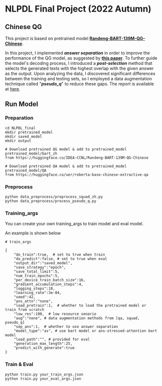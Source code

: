 # NLPDL Final Project (2022 Autumn)
## Chinese QG ##

This project is based on pretrained model [**Randeng-BART-139M-QG-Chinese**](https://huggingface.co/IDEA-CCNL/Randeng-BART-139M-QG-Chinese). 

In this project, I implemented ***answer separation*** in order to improve the performance of the QG model, as suggested by [**this paper**](https://arxiv.org/pdf/1809.02393.pdf). To further guide the model's decoding process, I introduced a ***post-selection*** method that selects the generated texts with the highest overlap with the given answer as the output. Upon analyzing the data, I discovered significant differences between the training and testing sets, so I employed a data augmentation technique called "***pseudo_q***" to reduce these gaps. The report is available at [here](https://github.com/violets-blue/NLPDL_final/blob/master/NLPDL_final_report.pdf).

## Run Model ##

### Preparation ###
```
cd NLPDL_final 
mkdir pretrained_model 
mkdir saved_model 
mkdir output 

# Download pretrained QG model & add to pretrained_model
pretrained_model/bart_zh 
from https://huggingface.co/IDEA-CCNL/Randeng-BART-139M-QG-Chinese

# Download pretrained QA model & add to pretrained_model
pretrained_model/QA 
from https://huggingface.co/uer/roberta-base-chinese-extractive-qa
```

### Preprocess ###
```
python data_preprocess/preprocess_squad_zh.py
python data_preprocess/process_pseudo_q.py
```

### Training_args ###
You can create your own training_args to train model and eval model.

An example is shown below
```
# train_args

{
    "do_train":true,  # set to true when train
    "do_predict":false, # set to true when eval
    "output_dir":"saved_model",
    "save_strategy":"epoch",
    "save_total_limit":5,
    "num_train_epochs":5,
    "per_device_train_batch_size":16,
    "gradient_accumulation_steps":4,
    "logging_steps":10,
    "learning_rate":3e-04,
    "seed":42,
    "ans_attn":"none",
    "load_pretrain":1,  # whether to load the pretrained model or train from scratch
    "low_res":100,  # low resource senario
    "aug":"none", # data augmentation methods from [qa, squad, pseudo_q]
    "sep_ans":1,  # whether to use answer separation
    "model_type":"as", # use bart model or ans-stressed-attention bart model
    "load_path":"", # provided for eval
    "generation_max_length":25,
    "predict_with_generate":true
}

```

### Train & Eval ###
```
python train.py your_train_args.json
python train.py your_eval_args.json
```


